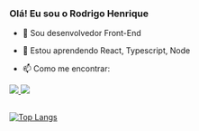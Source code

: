 ### Olá! Eu sou o Rodrigo Henrique

- 🔭 Sou desenvolvedor Front-End
- 🌱 Estou aprendendo React, Typescript, Node

- 📫 Como me encontrar:
<div>
    <a href="mailto:rodrigo.hss@outlook.com" target="_blank">
    <img src="https://img.shields.io/badge/Outlook-blue?style=for-the-badge&logo=outlook&logoColor=white" target="_blank">
  </a>
      <a href="https://mywhats.net/RodrigoHenrique" target="_blank">
    <img src="https://img.shields.io/badge/WhatsApp-25D366?style=for-the-badge&logo=whatsapp&logoColor=white" target="_blank">
  </a>
  
</div>

##

[![Top Langs](https://github-readme-stats.vercel.app/api/top-langs/?username=orodrigoh&theme=onedark&layout=compact)](https://github.com/anuraghazra/github-readme-stats)

##
